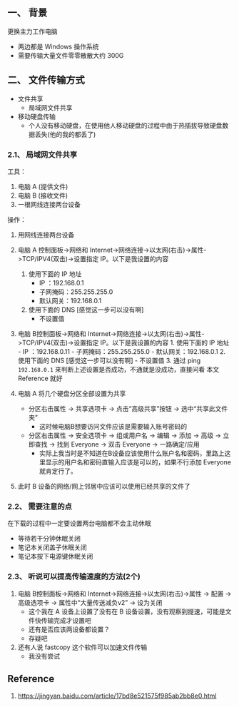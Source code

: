 ## 一、 背景
更换主力工作电脑
- 两边都是 Windows 操作系统
- 需要传输大量文件零零散散大约 300G

## 二、 文件传输方式
- 文件共享
    - 局域网文件共享
- 移动硬盘传输
    - 个人没有移动硬盘，在使用他人移动硬盘的过程中由于热插拔导致硬盘数据丢失(他的我的都丢了)

### 2.1、 局域网文件共享
工具：
1. 电脑 A (提供文件)
2. 电脑 B (接收文件)
3. 一根网线连接两台设备

操作：
1. 用网线连接两台设备

2. 电脑 A 控制面板->网络和 Internet->网络连接->以太网(右击)->属性->TCP/IPV4(双击)->设置指定 IP。以下是我设置的内容
    1. 使用下面的 IP 地址
        - IP ：192.168.0.1
        - 子网掩码：255.255.255.0
        - 默认网关：192.168.0.1
    2. 使用下面的 DNS [感觉这一步可以没有啊]
        - 不设置值

3. 电脑 B控制面板->网络和 Internet->网络连接->以太网(右击)->属性->TCP/IPV4(双击)->设置指定 IP。以下是我设置的内容
        1. 使用下面的 IP 地址
        - IP ：192.168.0.11
        - 子网掩码：255.255.255.0
        - 默认网关：192.168.0.1
    2. 使用下面的 DNS [感觉这一步可以没有啊]
        - 不设置值
    3. 通过 ping `192.168.0.1` 来判断上述设置是否成功，不通就是没成功，直接问看 本文Reference 就好

4. 电脑 A 将几个硬盘分区全部设置为共享
    - 分区右击属性 -> 共享选项卡 -> 点击“高级共享”按钮 -> 选中“共享此文件夹”
        - 这时候电脑B想要访问文件应该是需要输入账号密码的
    - 分区右击属性 -> 安全选项卡 -> 组或用户名 -> 编辑 -> 添加 -> 高级 -> 立即查找 -> 找到 Everyone -> 双击 Everyone -> 一路确定/应用
        - 实际上我当时是不知道在B设备应该使用什么账户名和密码，里路上这里显示的用户名和密码直输入应该是可以的，如果不行添加 Everyone 就肯定行了。

5. 此时 B 设备的网络/网上邻居中应该可以使用已经共享的文件了        

### 2.2、 需要注意的点
在下载的过程中一定要设置两台电脑都不会主动休眠
- 等待若干分钟休眠关闭
- 笔记本关闭盖子休眠关闭
- 笔记本按下电源键休眠关闭

### 2.3、 听说可以提高传输速度的方法(2个)
1. 电脑 B控制面板->网络和 Internet->网络连接->以太网(右击)->属性 -> 配置 -> 高级选项卡 -> 属性中“大量传送减负v2” -> 设为关闭 
    - 这个我在 A 设备上设置了没有在 B 设备设置，没有观察到提速，可能是文件快传输完成才设置吧
    - 还有是否应该两设备都设置？
    - 存疑吧
2. 还有人说 fastcopy 这个软件可以加速文件传输
    - 我没有尝试


## Reference
1. https://jingyan.baidu.com/article/17bd8e521575f985ab2bb8e0.html